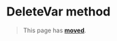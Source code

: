 # DeleteVar method

> This page has [**moved**](https://lib-docs.delphidabbler.com/EnvVars/3/API/TPJEnvVars-DeleteVar).
